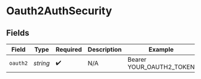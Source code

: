 # Oauth2AuthSecurity


## Fields

| Field                    | Type                     | Required                 | Description              | Example                  |
| ------------------------ | ------------------------ | ------------------------ | ------------------------ | ------------------------ |
| `oauth2`                 | *string*                 | :heavy_check_mark:       | N/A                      | Bearer YOUR_OAUTH2_TOKEN |